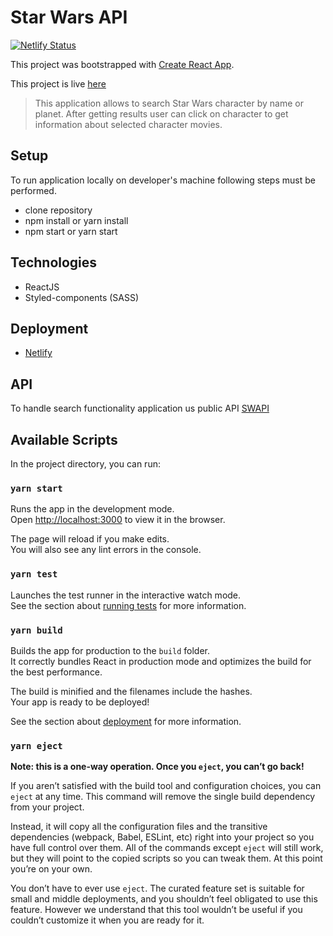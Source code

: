 # Star Wars API

[![Netlify Status](https://api.netlify.com/api/v1/badges/efb31c0e-cf52-4648-9012-4eaed6dda7d9/deploy-status)](https://app.netlify.com/sites/star-wars-api-js/deploys)

This project was bootstrapped with [Create React App](https://github.com/facebook/create-react-app).

This project is live [here](https://star-wars-api-js.netlify.app)

> This application allows to search Star Wars character by name or planet.
> After getting results user can click on character to get information about selected character movies.

## Setup

To run application locally on developer's machine following steps must be performed.

- clone repository
- npm install or yarn install
- npm start or yarn start

## Technologies

- ReactJS
- Styled-components (SASS)

## Deployment

- [Netlify](https://netlify.com)

## API

To handle search functionality application us public API
[SWAPI](https://swapi.dev/)

## Available Scripts

In the project directory, you can run:

### `yarn start`

Runs the app in the development mode.\
Open [http://localhost:3000](http://localhost:3000) to view it in the browser.

The page will reload if you make edits.\
You will also see any lint errors in the console.

### `yarn test`

Launches the test runner in the interactive watch mode.\
See the section about [running tests](https://facebook.github.io/create-react-app/docs/running-tests) for more information.

### `yarn build`

Builds the app for production to the `build` folder.\
It correctly bundles React in production mode and optimizes the build for the best performance.

The build is minified and the filenames include the hashes.\
Your app is ready to be deployed!

See the section about [deployment](https://facebook.github.io/create-react-app/docs/deployment) for more information.

### `yarn eject`

**Note: this is a one-way operation. Once you `eject`, you can’t go back!**

If you aren’t satisfied with the build tool and configuration choices, you can `eject` at any time. This command will remove the single build dependency from your project.

Instead, it will copy all the configuration files and the transitive dependencies (webpack, Babel, ESLint, etc) right into your project so you have full control over them. All of the commands except `eject` will still work, but they will point to the copied scripts so you can tweak them. At this point you’re on your own.

You don’t have to ever use `eject`. The curated feature set is suitable for small and middle deployments, and you shouldn’t feel obligated to use this feature. However we understand that this tool wouldn’t be useful if you couldn’t customize it when you are ready for it.
